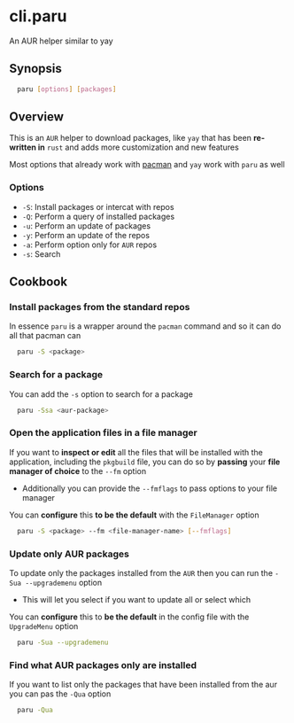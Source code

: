 # cli.paru

An AUR helper similar to yay

## Synopsis

```sh
  paru [options] [packages]
```

## Overview

This is an `AUR` helper to download packages, like `yay` that has been
**re-written in** `rust` and adds more customization and new features

Most options that already work with [pacman](./upki.md) and `yay` work with
`paru` as well

### Options

- `-S`: Install packages or intercat with repos
- `-Q`: Perform a query of installed packages
- `-u`: Perform an update of packages
- `-y`: Perform an update of the repos
- `-a`: Perform option only for `AUR` repos
- `-s`: Search

## Cookbook

### Install packages from the standard repos

In essence `paru` is a wrapper around the `pacman` command and so it can do all
that pacman can

```sh
  paru -S <package>
```

### Search for a package

You can add the `-s` option to search for a package

```sh
  paru -Ssa <aur-package>
```

### Open the application files in a file manager

If you want to **inspect or edit** all the files that will be installed with the
application, including the `pkgbuild` file, you can do so by **passing** your **file
manager of choice** to the `--fm` option

- Additionally you can provide the `--fmflags` to pass options to your file manager

You can **configure** this **to be the default** with the `FileManager` option

```sh
  paru -S <package> --fm <file-manager-name> [--fmflags]
```

### Update only AUR packages

To update only the packages installed from the `AUR` then you can run the
`-Sua --upgrademenu` option

- This will let you select if you want to update all or select which

You can **configure** this to **be the default** in the config file with the
`UpgradeMenu` option

```sh
  paru -Sua --upgrademenu
```

### Find what AUR packages only are installed

If you want to list only the packages that have been installed from the aur you
can pas the `-Qua` option

```sh
  paru -Qua
```
